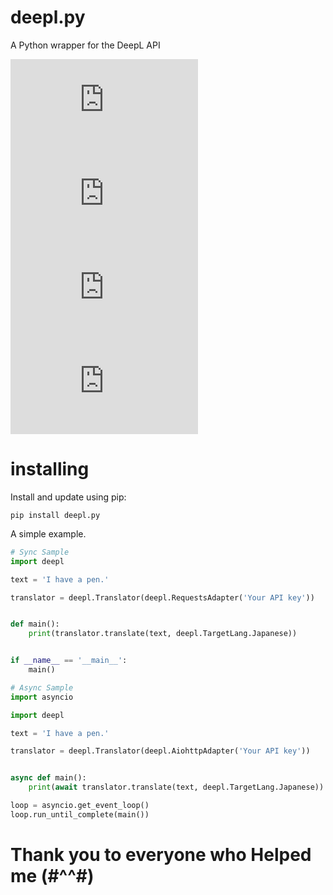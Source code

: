 # deepl.py

A Python wrapper for the DeepL API
  
[![GitHub license](https://img.shields.io/github/license/grarich123/deepl.py)](https://github.com/grarich123/deepl.py/blob/main/LICENSE)
[![GitHub issues](https://img.shields.io/github/issues/grarich123/deepl.py)](https://github.com/grarich123/deepl.py/issues)
[![GitHub forks](https://img.shields.io/github/forks/grarich123/deepl.py)](https://github.com/grarich123/deepl.py/network)
[![GitHub stars](https://img.shields.io/github/stars/grarich123/deepl.py)](https://github.com/grarich123/deepl.py/stargazers)

  
# installing  
Install and update using pip:

`pip install deepl.py`  

A simple example.  
  
```python
# Sync Sample
import deepl

text = 'I have a pen.'

translator = deepl.Translator(deepl.RequestsAdapter('Your API key'))


def main():
    print(translator.translate(text, deepl.TargetLang.Japanese))


if __name__ == '__main__':
    main()
```
  
```python
# Async Sample
import asyncio

import deepl

text = 'I have a pen.'

translator = deepl.Translator(deepl.AiohttpAdapter('Your API key'))


async def main():
    print(await translator.translate(text, deepl.TargetLang.Japanese))

loop = asyncio.get_event_loop()
loop.run_until_complete(main())
```
  
# Thank you to everyone who Helped me (#^^#)
